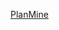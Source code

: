 [//]: # (Created by ./bin/manage_files.pl from ./species/Schmidtea_mediterranea/PRJNA379262/Schmidtea_mediterranea_PRJNA379262.resources.html on Thu Jun 11 13:45:45 2020)
[PlanMine ](http://planmine.mpi-cbg.de)
